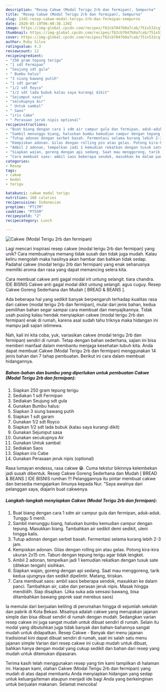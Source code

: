 ```yaml
---
description: "Resep Cakwe (Modal Terigu 2rb dan fermipan), Sempurna"
title: "Resep Cakwe (Modal Terigu 2rb dan fermipan), Sempurna"
slug: 1345-resep-cakwe-modal-terigu-2rb-dan-fermipan-sempurna
date: 2020-05-19T06:40:38.130Z
image: https://img-global.cpcdn.com/recipes/f62cb7047b0a7cab/751x532cq70/cakwe-modal-terigu-2rb-dan-fermipan-foto-resep-utama.jpg
thumbnail: https://img-global.cpcdn.com/recipes/f62cb7047b0a7cab/751x532cq70/cakwe-modal-terigu-2rb-dan-fermipan-foto-resep-utama.jpg
cover: https://img-global.cpcdn.com/recipes/f62cb7047b0a7cab/751x532cq70/cakwe-modal-terigu-2rb-dan-fermipan-foto-resep-utama.jpg
author: Ruby Silva
ratingvalue: 4.3
reviewcount: 12
recipeingredient:
- "250 gram tepung terigu"
- "1 sdt Fermipan"
- "Seujung sdt gula"
- " Bumbu halus"
- "3 siung bawang putih"
- "1 sdt garam"
- "1/2 sdt Royco"
- "1/2 sdt lada bubuk kalau saya kurangi dikit"
- "Sejumput sasa"
- "secukupnya Air"
- " Untuk sambal"
- " Saos"
- "iris Cabe"
- " Perasaan jeruk nipis optional"
recipeinstructions:
- "Buat biang dengan cara 1 sdm air campur gula dan fermipan, aduk-aduk. Tunggu 5 menit."
- "Sambil menunggu biang, haluskan bumbu kemudian campur dengan tepung. Masukkan biang. Tambahkan air sedikit demi sedikit, uleni hingga kalis."
- "Tutup adonan dengan serbet basah. Fermentasi selama kurang lebih 2-3 jam."
- "Kempiskan adonan. Gilas dengan rolling pin atau gelas. Potong kira-kira ukuran 2x15 cm. Taburi dengan tepung terigu agar tidak lengket."
- "Ambil 2 adonan, tempelkan jadi 1 kemudian rekatkan dengan tusuk sate (ditekan tengah) sisihkan."
- "Siapkan wajan, goreng dengan api sedang. Saat mau menggoreng, tarik kedua ujungnya dan sedikit dipelintir. Matang, tiriskan."
- "Cara membuat saos: ambil saos beberapa sendok, masukkan ke dalam panci. Tambahkan air, cabe dan perasan jeruk nipis. Masak hingga mendidih. Siap disajikan. (Jika suka ada sensasi bawang, bisa ditambahkan bawang geprek saat merebus saos)"
categories:
- Resep
tags:
- cakwe
- modal
- terigu

katakunci: cakwe modal terigu 
nutrition: 168 calories
recipecuisine: Indonesian
preptime: "PT17M"
cooktime: "PT55M"
recipeyield: "2"
recipecategory: Lunch

---
```



![Cakwe (Modal Terigu 2rb dan fermipan)](https://img-global.cpcdn.com/recipes/f62cb7047b0a7cab/751x532cq70/cakwe-modal-terigu-2rb-dan-fermipan-foto-resep-utama.jpg)

Lagi mencari inspirasi resep cakwe (modal terigu 2rb dan fermipan) yang unik? Cara membuatnya memang tidak susah dan tidak juga mudah. Kalau keliru mengolah maka hasilnya akan hambar dan bahkan tidak sedap. Padahal cakwe (modal terigu 2rb dan fermipan) yang enak seharusnya memiliki aroma dan rasa yang dapat memancing selera kita.

Cara membuat cakwe anti gagal modal irit untung selangit. tiara chandra. IDE BISNIS Cakwe anti gagal modal dikit untung selangit. agus cuguy. Resep Cakwe Goreng Sederhana dan Mudah [ BREAD &amp; BEANS ].

Ada beberapa hal yang sedikit banyak berpengaruh terhadap kualitas rasa dari cakwe (modal terigu 2rb dan fermipan), mulai dari jenis bahan, kedua pemilihan bahan segar sampai cara membuat dan menyajikannya. Tidak usah pusing kalau hendak menyiapkan cakwe (modal terigu 2rb dan fermipan) enak di rumah, karena asal sudah tahu triknya maka hidangan ini mampu jadi sajian istimewa.


Nah, kali ini kita coba, yuk, variasikan cakwe (modal terigu 2rb dan fermipan) sendiri di rumah. Tetap dengan bahan sederhana, sajian ini bisa memberi manfaat dalam membantu menjaga kesehatan tubuh kita. Anda dapat membuat Cakwe (Modal Terigu 2rb dan fermipan) menggunakan 14 jenis bahan dan 7 tahap pembuatan. Berikut ini cara dalam membuat hidangannya.

<!--inarticleads1-->

##### Bahan-bahan dan bumbu yang diperlukan untuk pembuatan Cakwe (Modal Terigu 2rb dan fermipan):

1. Siapkan 250 gram tepung terigu
1. Sediakan 1 sdt Fermipan
1. Sediakan Seujung sdt gula
1. Gunakan  Bumbu halus:
1. Siapkan 3 siung bawang putih
1. Siapkan 1 sdt garam
1. Gunakan 1/2 sdt Royco
1. Siapkan 1/2 sdt lada bubuk (kalau saya kurangi dikit)
1. Gunakan Sejumput sasa
1. Gunakan secukupnya Air
1. Gunakan  Untuk sambal:
1. Sediakan  Saos
1. Siapkan iris Cabe
1. Gunakan  Perasaan jeruk nipis (optional)


Rasa lumayan endesss, rasa cakwe 😁. Cuma tekstur bikinnya kelembekan jadi susah dibentuk. Resep Cakwe Goreng Sederhana dan Mudah [ BREAD &amp; BEANS ] IDE BISNIS rumhan !!! Pelanggannya itu pintar membuat cakwe dan bersedia mengajarkan ilmunya kepada Nur. &#34;Saya awalnya dari pelanggan saya, diajarin buat cakwenya. 

<!--inarticleads2-->

##### Langkah-langkah menyiapkan Cakwe (Modal Terigu 2rb dan fermipan):

1. Buat biang dengan cara 1 sdm air campur gula dan fermipan, aduk-aduk. Tunggu 5 menit.
1. Sambil menunggu biang, haluskan bumbu kemudian campur dengan tepung. Masukkan biang. Tambahkan air sedikit demi sedikit, uleni hingga kalis.
1. Tutup adonan dengan serbet basah. Fermentasi selama kurang lebih 2-3 jam.
1. Kempiskan adonan. Gilas dengan rolling pin atau gelas. Potong kira-kira ukuran 2x15 cm. Taburi dengan tepung terigu agar tidak lengket.
1. Ambil 2 adonan, tempelkan jadi 1 kemudian rekatkan dengan tusuk sate (ditekan tengah) sisihkan.
1. Siapkan wajan, goreng dengan api sedang. Saat mau menggoreng, tarik kedua ujungnya dan sedikit dipelintir. Matang, tiriskan.
1. Cara membuat saos: ambil saos beberapa sendok, masukkan ke dalam panci. Tambahkan air, cabe dan perasan jeruk nipis. Masak hingga mendidih. Siap disajikan. (Jika suka ada sensasi bawang, bisa ditambahkan bawang geprek saat merebus saos)


Ia memulai dari berjualan keliling di perumahan hingga di sejumlah sekolah dan pabrik di Kota Bekasi. Misalnya adalah cakwe yang merupakan jajanan simple dan bisa dibuat sendiri di rumah dengan mudah. Sedangkan varian resep cakwe ini juga sangat mudah untuk dibuat sendiri di rumah. Selain itu modal yang dibutuhkan juga tidak banyak dan bahan-bahannya sangat mudah untuk didapatkan. Resep Cakwe - Banyak dari menu jajanan tradisional kini dapat dibuat sendiri di rumah, saat ini salah satu menu jajanan simple Varian dari resep cakwe ini cukup mudah untuk dibuat, bahkan hanya dengan modal yang cukup sedikit dan bahan dari resep yang mudah untuk ditemukan dipasaran. 

Terima kasih telah menggunakan resep yang tim kami tampilkan di halaman ini. Harapan kami, olahan Cakwe (Modal Terigu 2rb dan fermipan) yang mudah di atas dapat membantu Anda menyiapkan hidangan yang sedap untuk keluarga/teman ataupun menjadi ide bagi Anda yang berkeinginan untuk berjualan makanan. Selamat mencoba!
